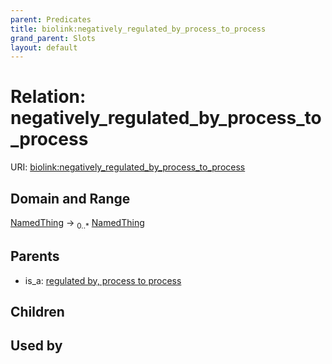 ```yaml
---
parent: Predicates
title: biolink:negatively_regulated_by_process_to_process
grand_parent: Slots
layout: default
---
```


# Relation: negatively_regulated_by_process_to_process




URI: [biolink:negatively_regulated_by_process_to_process](https://w3id.org/biolink/vocab/negatively_regulated_by_process_to_process)

## Domain and Range

[NamedThing](NamedThing.md) ->  <sub>0..*</sub> [NamedThing](NamedThing.md)

## Parents

 *  is_a: [regulated by, process to process](regulated_by_process_to_process.md)

## Children


## Used by

